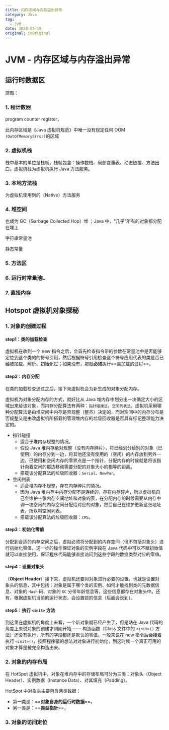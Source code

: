 ```yaml
---
title: 内存区域与内存溢出异常
category: Java
tag:
  - JVM
date: 2020-05-18
original: isOriginal
---
```


# JVM - 内存区域与内存溢出异常



## 运行时数据区

简图：

### 1. 程计数器

program counter register，

此内存区域是《Java 虚拟机规范》中唯一没有规定任何 OOM` (OutOfMemoryError)`的区域

### 2. 虚拟机栈

栈中基本的单位是栈帧，栈帧包含：操作数栈、局部变量表、动态链接、方法出口。虚拟机栈为虚拟机执行 Java 方法服务。

### 3. 本地方法栈

为虚拟机使用到的（Native）方法服务

### 4. 堆空间

也成为 GC（Garbage Collected Hop）堆 ；Java 中，“几乎”所有的对象都分配在堆上

字符串常量池

静态常量

### 5. 方法区

### 6. 运行时常量池L

### 7. 直接内存



## Hotspot 虚拟机对象探秘

### 1. 对象的创建过程

#### step1：类的加载检查

虚拟机在收到一个 new 指令之后，会首先检查指令带的参数在常量池中是否能够定位到这个类的的符号引用，然后根据符号引用检查这个符号应用代表的类是否已经被加载、解析、初始化过；如果没有，那就**必须**执行==类加载的过程==。

#### step2：内存分配

在类的加载检查通过之后，接下来虚拟机会为新生成的对象分配内存。

虚拟机为对象分配内存的方式，就好比从 Java 堆内存中划分出一块确定大小的区域出来给该对象，而内存分配算法有两种：`指针碰撞法`，`空闲列表法`，虚拟机采用哪种分配算法是由堆空间中内存是否规整（整齐）决定的，而对空间中的内存分布是否规整又是由改虚拟机所搭载的管理堆内存的垃圾回收器是否具有标记整理能力决定的。

- 指针碰撞
  - 适合于堆内存规整的情况。
  - 假设 Java 堆内存绝对规整（没有内存碎片），将已经划分给别的对象（已使用）的内存分到一边，将其他还没有使用的（空闲）的内存放到另外一边，已使用和空闲内存的零界点是一个指针，分配内存的时候就是将该指针向着空闲的那边移动需要分配的对象大小的相等的距离。
  - 搭载该分配算法的垃圾回收器：`Serial`、`NewPar`。
- 空闲列表
  - 适合堆内存不规整，存在内存碎片的情况。
  - 因为 Java 堆内存中内存分配不是连续的，存在内存碎片，所以虚拟机自己会维护一张内存空间地址和对象的表，在分配内存的时候需要从内存中调一块空闲的内存空间分配给对应的对象，然后自己在维护更新这张地址表，所以叫空闲列表。
  - 搭载该分配算法的垃圾回收器：`CMS`。

#### step3：初始化零值

分配到合适的内存空间之后，虚拟必须将分配到的内存空间（但不包括对象头）进行初始化零值，这一步的操作保证对象的实例字段在 Java 代码中可以不赋初始值就可以直接使用，保证程序代码能够直接访问到这些字段的数据类型对应的零值。

#### step4：设置对象头

（**Object Header**）接下来，虚拟机还要对对象进行必要的设置，也就是设置对象头的信息，其中包括：对象是属于哪个类的实例、如何才能找到类的元数据信息、对象的 `Hash` 码、对象的 `GC` 分带年龄信息等，这些信息都存在对象头中。还有，根据虚拟机当前的运行状态，会设置锁的信息（后面会说到）。

#### step5：执行 `<init>` 方法

到这里在虚拟机的角度上来看，一个新对象就已经产生了，但是站在 Java 代码的角度上来说对象的创建才刚刚开始 —— 构造函数（Class 文件中的 `<init>()` 方法）还没有执行，所有的字段都还是默认的零值。一般来说在 new 指令后会接着执行 `<init>()`，按照程序猿的想法对对象进行初始化，到这时候一个真正可用的对象才算是被完全构造出来。



### 2. 对象的内存布局

在 HotSpot 虚拟机中，对象在堆内存中的存储布局可分为三类：对象头（Object Header）、实例数据（Instance Data）、对其填充（Padding）。

HotSpot 中对象头主要包含两类数据：

- 第一类是：==**对象自身的运行时数据**==，
- 另一类是：==**类型指针**==，

### 3. 对象的访问定位

